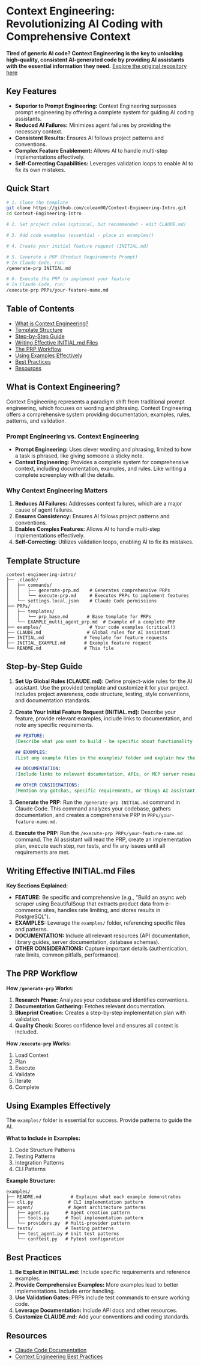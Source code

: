 # Context Engineering: Revolutionizing AI Coding with Comprehensive Context

**Tired of generic AI code? Context Engineering is the key to unlocking high-quality, consistent AI-generated code by providing AI assistants with the essential information they need.**  [Explore the original repository here](https://github.com/coleam00/context-engineering-intro)

## Key Features

*   **Superior to Prompt Engineering:** Context Engineering surpasses prompt engineering by offering a complete system for guiding AI coding assistants.
*   **Reduced AI Failures:**  Minimizes agent failures by providing the necessary context.
*   **Consistent Results:**  Ensures AI follows project patterns and conventions.
*   **Complex Feature Enablement:**  Allows AI to handle multi-step implementations effectively.
*   **Self-Correcting Capabilities:** Leverages validation loops to enable AI to fix its own mistakes.

## Quick Start

```bash
# 1. Clone the template
git clone https://github.com/coleam00/Context-Engineering-Intro.git
cd Context-Engineering-Intro

# 2. Set project rules (optional, but recommended - edit CLAUDE.md)

# 3. Add code examples (essential - place in examples/)

# 4. Create your initial feature request (INITIAL.md)

# 5. Generate a PRP (Product Requirements Prompt)
# In Claude Code, run:
/generate-prp INITIAL.md

# 6. Execute the PRP to implement your feature
# In Claude Code, run:
/execute-prp PRPs/your-feature-name.md
```

## Table of Contents

*   [What is Context Engineering?](#what-is-context-engineering)
*   [Template Structure](#template-structure)
*   [Step-by-Step Guide](#step-by-step-guide)
*   [Writing Effective INITIAL.md Files](#writing-effective-initialmd-files)
*   [The PRP Workflow](#the-prp-workflow)
*   [Using Examples Effectively](#using-examples-effectively)
*   [Best Practices](#best-practices)
*   [Resources](#resources)

## What is Context Engineering?

Context Engineering represents a paradigm shift from traditional prompt engineering, which focuses on wording and phrasing. Context Engineering offers a comprehensive system providing documentation, examples, rules, patterns, and validation.

### Prompt Engineering vs. Context Engineering

*   **Prompt Engineering:** Uses clever wording and phrasing, limited to how a task is phrased, like giving someone a sticky note.
*   **Context Engineering:** Provides a complete system for comprehensive context, including documentation, examples, and rules.  Like writing a complete screenplay with all the details.

### Why Context Engineering Matters

1.  **Reduces AI Failures:**  Addresses context failures, which are a major cause of agent failures.
2.  **Ensures Consistency:**  Ensures AI follows project patterns and conventions.
3.  **Enables Complex Features:**  Allows AI to handle multi-step implementations effectively.
4.  **Self-Correcting:**  Utilizes validation loops, enabling AI to fix its mistakes.

## Template Structure

```
context-engineering-intro/
├── .claude/
│   ├── commands/
│   │   ├── generate-prp.md    # Generates comprehensive PRPs
│   │   └── execute-prp.md     # Executes PRPs to implement features
│   └── settings.local.json    # Claude Code permissions
├── PRPs/
│   ├── templates/
│   │   └── prp_base.md       # Base template for PRPs
│   └── EXAMPLE_multi_agent_prp.md  # Example of a complete PRP
├── examples/                  # Your code examples (critical!)
├── CLAUDE.md                 # Global rules for AI assistant
├── INITIAL.md               # Template for feature requests
├── INITIAL_EXAMPLE.md       # Example feature request
└── README.md                # This file
```

## Step-by-Step Guide

1.  **Set Up Global Rules (CLAUDE.md):**  Define project-wide rules for the AI assistant.  Use the provided template and customize it for your project.  Includes project awareness, code structure, testing, style conventions, and documentation standards.

2.  **Create Your Initial Feature Request (INITIAL.md):**  Describe your feature, provide relevant examples, include links to documentation, and note any specific requirements.

    ```markdown
    ## FEATURE:
    [Describe what you want to build - be specific about functionality and requirements]

    ## EXAMPLES:
    [List any example files in the examples/ folder and explain how they should be used]

    ## DOCUMENTATION:
    [Include links to relevant documentation, APIs, or MCP server resources]

    ## OTHER CONSIDERATIONS:
    [Mention any gotchas, specific requirements, or things AI assistants commonly miss]
    ```

3.  **Generate the PRP:**  Run the `/generate-prp INITIAL.md` command in Claude Code. This command analyzes your codebase, gathers documentation, and creates a comprehensive PRP in `PRPs/your-feature-name.md`.

4.  **Execute the PRP:**  Run the `/execute-prp PRPs/your-feature-name.md` command. The AI assistant will read the PRP, create an implementation plan, execute each step, run tests, and fix any issues until all requirements are met.

## Writing Effective INITIAL.md Files

**Key Sections Explained:**

*   **FEATURE:**  Be specific and comprehensive (e.g., "Build an async web scraper using BeautifulSoup that extracts product data from e-commerce sites, handles rate limiting, and stores results in PostgreSQL").
*   **EXAMPLES:**  Leverage the `examples/` folder, referencing specific files and patterns.
*   **DOCUMENTATION:** Include all relevant resources (API documentation, library guides, server documentation, database schemas).
*   **OTHER CONSIDERATIONS:** Capture important details (authentication, rate limits, common pitfalls, performance).

## The PRP Workflow

**How `/generate-prp` Works:**

1.  **Research Phase:** Analyzes your codebase and identifies conventions.
2.  **Documentation Gathering:** Fetches relevant documentation.
3.  **Blueprint Creation:** Creates a step-by-step implementation plan with validation.
4.  **Quality Check:**  Scores confidence level and ensures all context is included.

**How `/execute-prp` Works:**

1.  Load Context
2.  Plan
3.  Execute
4.  Validate
5.  Iterate
6.  Complete

## Using Examples Effectively

The `examples/` folder is essential for success.  Provide patterns to guide the AI.

**What to Include in Examples:**

1.  Code Structure Patterns
2.  Testing Patterns
3.  Integration Patterns
4.  CLI Patterns

**Example Structure:**

```
examples/
├── README.md           # Explains what each example demonstrates
├── cli.py             # CLI implementation pattern
├── agent/             # Agent architecture patterns
│   ├── agent.py      # Agent creation pattern
│   ├── tools.py      # Tool implementation pattern
│   └── providers.py  # Multi-provider pattern
└── tests/            # Testing patterns
    ├── test_agent.py # Unit test patterns
    └── conftest.py   # Pytest configuration
```

## Best Practices

1.  **Be Explicit in INITIAL.md:** Include specific requirements and reference examples.
2.  **Provide Comprehensive Examples:**  More examples lead to better implementations. Include error handling.
3.  **Use Validation Gates:**  PRPs include test commands to ensure working code.
4.  **Leverage Documentation:**  Include API docs and other resources.
5.  **Customize CLAUDE.md:**  Add your conventions and coding standards.

## Resources

*   [Claude Code Documentation](https://docs.anthropic.com/en/docs/claude-code)
*   [Context Engineering Best Practices](https://www.philschmid.de/context-engineering)